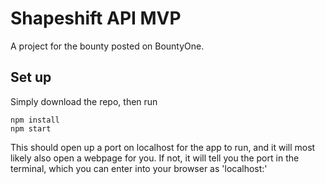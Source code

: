 # Shapeshift API MVP

A project for the bounty posted on BountyOne.

## Set up

Simply download the repo, then run
```
npm install
npm start
```

This should open up a port on localhost for the app to run, and it will most likely also open a webpage for you. If not, it will tell you the port in the terminal, which you can enter into your browser as 'localhost:<port>'